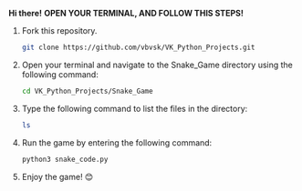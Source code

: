 **Hi there!**
**OPEN YOUR TERMINAL, AND FOLLOW THIS STEPS!**

1. Fork this repository.
    ```bash
    git clone https://github.com/vbvsk/VK_Python_Projects.git
    ```
       
3. Open your terminal and navigate to the Snake_Game directory using the following command:

    ```bash
    cd VK_Python_Projects/Snake_Game
    ```

4. Type the following command to list the files in the directory:

    ```bash
    ls
    ```

5. Run the game by entering the following command:

    ```bash
    python3 snake_code.py
    ```

6. Enjoy the game! 😊
